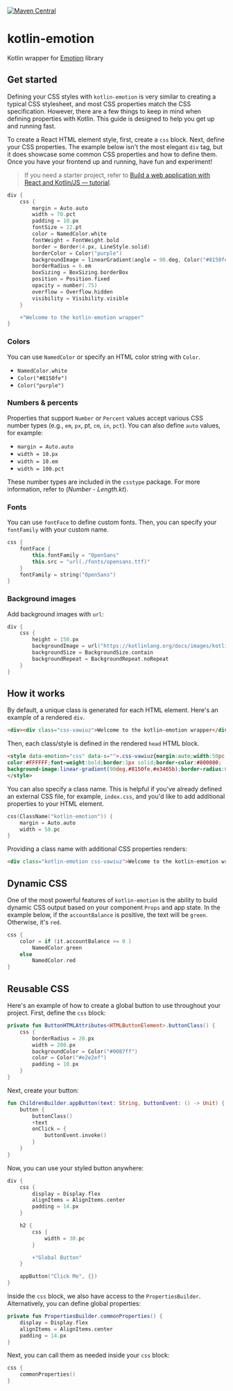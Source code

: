 [![Maven Central](https://img.shields.io/maven-central/v/org.jetbrains.kotlin-wrappers/kotlin-emotion)](https://mvnrepository.com/artifact/org.jetbrains.kotlin-wrappers/kotlin-emotion)

# kotlin-emotion

Kotlin wrapper for [Emotion](https://emotion.sh/) library

## Get started

Defining your CSS styles with `kotlin-emotion` is very similar to creating a typical CSS stylesheet, and
most CSS properties match the CSS specification. However, there are a few things to keep in mind when defining properties
with Kotlin. This guide is designed to help you get up and running fast.

To create a React HTML element style, first, create a `css` block. Next, define your CSS properties. The
example below isn't the most elegant `div` tag, but it does showcase some common CSS properties and how to define
them. Once you have your frontend up and running, have fun and experiment!

> If you need a starter project, refer to
> [Build a web application with React and Kotlin/JS — tutorial](https://kotlinlang.org/docs/js-react.html).

```kotlin
div {
    css {
        margin = Auto.auto
        width = 70.pct
        padding = 10.px
        fontSize = 22.pt
        color = NamedColor.white
        fontWeight = FontWeight.bold
        border = Border(4.px, LineStyle.solid)
        borderColor = Color("purple")
        backgroundImage = linearGradient(angle = 90.deg, Color("#8150fe"), Color("#e3465b"))
        borderRadius = 6.em
        boxSizing = BoxSizing.borderBox
        position = Position.fixed
        opacity = number(.75)
        overflow = Overflow.hidden
        visibility = Visibility.visible
    }

    +"Welcome to the kotlin-emotion wrapper"
}
```

### Colors

You can use `NamedColor` or specify an HTML color string with `Color`.

* `NamedColor.white`
* `Color("#8150fe")`
* `Color("purple")`

### Numbers & percents

Properties that support `Number` or `Percent` values accept various CSS number types (e.g., `em`, `px`, pt, `cm`, `in`, `pct`).
You can also define `auto` values, for example:

* `margin = Auto.auto`
* `width = 10.px`
* `width = 10.em`
* `width = 100.pct`

These number types are included in the `csstype` package. For more information, refer to (_Number - Length.kt_).

### Fonts

You can use `fontFace` to define custom fonts. Then, you can specify your `fontFamily` with your custom name.

```kotlin
css {
    fontFace {
        this.fontFamily = "OpenSans"
        this.src = "url(./fonts/opensans.ttf)"
    }
    fontFamily = string("OpenSans")
}
```

### Background images

Add background images with `url`:

```kotlin
div {
    css {
        height = 150.px
        backgroundImage = url("https://kotlinlang.org/docs/images/kotlin-logo.png")
        backgroundSize = BackgroundSize.contain
        backgroundRepeat = BackgroundRepeat.noRepeat
    }
}
```

## How it works

By default, a unique class is generated for each HTML element. Here's an example of a rendered `div`.

```html
<div><div class="css-vawiuz">Welcome to the kotlin-emotion wrapper</div></div>
```

Then, each class/style is defined in the rendered `head` HTML block.

```html
<style data-emotion="css" data-s="">.css-vawiuz{margin:auto;width:50pc;padding:10px;font-size:22pt;
color:#FFFFFF;font-weight:bold;border:1px solid;border-color:#800080;
background-image:linear-gradient(90deg,#8150fe,#e3465b);border-radius:6em;}
</style>
```

You can also specify a class name. This is helpful if you've already defined an external CSS file,
for example, `index.css`, and you'd like to add additional properties to your HTML element.

```kotlin
css(ClassName("kotlin-emotion")) {
    margin = Auto.auto
    width = 50.pc
}
```

Providing a class name with additional CSS properties renders:

```html
<div class="kotlin-emotion css-vawiuz">Welcome to the kotlin-emotion wrapper</div>
```

## Dynamic CSS

One of the most powerful features of `kotlin-emotion` is the ability to build dynamic CSS output based
on your component `Props` and app state. In the example below, if the `accountBalance` is positive, the
text will be `green`. Otherwise, it's `red`.

```kotlin
css {
    color = if (it.accountBalance >= 0 )
        NamedColor.green
    else
        NamedColor.red
}
```

## Reusable CSS

Here's an example of how to create a global button to use throughout your project. First, define
the `css` block:

```kotlin
private fun ButtonHTMLAttributes<HTMLButtonElement>.buttonClass() {
    css {
        borderRadius = 20.px
        width = 200.px
        backgroundColor = Color("#0087ff")
        color = Color("#e2e2ef")
        padding = 10.px
    }
}
```

Next, create your button:

```kotlin
fun ChildrenBuilder.appButton(text: String, buttonEvent: () -> Unit) {
    button {
        buttonClass()
        +text
        onClick = {
            buttonEvent.invoke()
        }
    }
}
```

Now, you can use your styled button anywhere:

```kotlin
div {
    css {
        display = Display.flex
        alignItems = AlignItems.center
        padding = 14.px
    }

    h2 {
        css {
            width = 30.pc
        }

        +"Global Button"
    }

    appButton("Click Me", {})
}
```

Inside the `css` block, we also have access to the `PropertiesBuilder`. Alternatively, you can define
global properties:

```kotlin
private fun PropertiesBuilder.commonProperties() {
    display = Display.flex
    alignItems = AlignItems.center
    padding = 14.px
}
```

Next, you can call them as needed inside your `css` block:

```kotlin
css {
    commonProperties()
}
```
